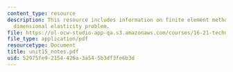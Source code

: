 ```yaml
---
content_type: resource
description: This resource includes information on finite element method, for three
  dimensional elasticity problem.
file: https://ol-ocw-studio-app-qa.s3.amazonaws.com/courses/16-21-techniques-for-structural-analysis-and-design-spring-2005/52975fe92154426a3a545b3df3fe6b3d_unit15_notes.pdf
file_type: application/pdf
resourcetype: Document
title: unit15_notes.pdf
uid: 52975fe9-2154-426a-3a54-5b3df3fe6b3d
---
```

